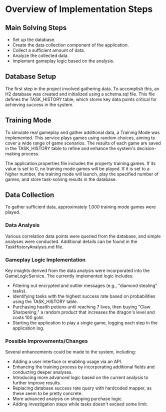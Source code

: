 # Overview of Implementation Steps

## Main Solving Steps
- Set up the database.
- Create the data collection component of the application.
- Collect a sufficient amount of data.
- Analyze the collected data.
- Implement gameplay logic based on the analysis.

## Database Setup
The first step in the project involved gathering data. To accomplish this, an H2 database was created and initialized using a schema.sql file. This file defines the TASK_HISTORY table, which stores key data points critical for achieving success in the system.

## Training Mode
To simulate real gameplay and gather additional data, a Training Mode was implemented. This service plays games using random choices, aiming to cover a wide range of game scenarios. The results of each game are saved in the TASK_HISTORY table to refine and enhance the system's decision-making process.

The application.properties file includes the property training.games. If its value is set to 0, no training mode games will be played. If it is set to a higher number, the training mode will launch, play the specified number of games, and store task-solving results in the database.

## Data Collection
To gather sufficient data, approximately 1,000 training mode games were played.

### Data Analysis
Various correlation data points were queried from the database, and simple analyses were conducted. Additional details can be found in the TaskHistoryAnalysis.md file.

### Gameplay Logic Implementation
Key insights derived from the data analysis were incorporated into the GameLogicService. The currently implemented logic includes:

- Filtering out encrypted and outlier messages (e.g., "diamond stealing" tasks).
- Identifying tasks with the highest success rate based on probabilities using the TASK_HISTORY table.
- Purchasing health potions until reaching 7 lives, then buying "Claw Sharpening," a random product that increases the dragon's level and costs 100 gold.
- Starting the application to play a single game, logging each step in the application log.

### Possible Improvements/Changes
Several enhancements could be made to the system, including:

- Adding a user interface or enabling usage via an API.
- Enhancing the training process by incorporating additional fields and conducting deeper analyses.
- Introducing more advanced logic based on the current analysis to further improve results.
- Replacing database success rate query with hardcoded mapper, as these seem to be pretty concrete.
- More advanced analysis on shopping purchase logic.
- Adding investigation steps while tasks doesn't exceed some limit.
